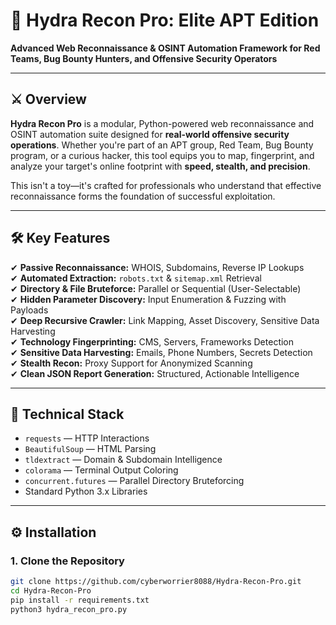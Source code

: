 # 🐍 Hydra Recon Pro: Elite APT Edition  

**Advanced Web Reconnaissance & OSINT Automation Framework for Red Teams, Bug Bounty Hunters, and Offensive Security Operators**  

---

## ⚔️ Overview  

**Hydra Recon Pro** is a modular, Python-powered web reconnaissance and OSINT automation suite designed for **real-world offensive security operations**. Whether you're part of an APT group, Red Team, Bug Bounty program, or a curious hacker, this tool equips you to map, fingerprint, and analyze your target's online footprint with **speed, stealth, and precision**.  

This isn't a toy—it's crafted for professionals who understand that effective reconnaissance forms the foundation of successful exploitation.  

---

## 🛠️ Key Features  

✔ **Passive Reconnaissance:** WHOIS, Subdomains, Reverse IP Lookups  
✔ **Automated Extraction:** `robots.txt` & `sitemap.xml` Retrieval  
✔ **Directory & File Bruteforce:** Parallel or Sequential (User-Selectable)  
✔ **Hidden Parameter Discovery:** Input Enumeration & Fuzzing with Payloads  
✔ **Deep Recursive Crawler:** Link Mapping, Asset Discovery, Sensitive Data Harvesting  
✔ **Technology Fingerprinting:** CMS, Servers, Frameworks Detection  
✔ **Sensitive Data Harvesting:** Emails, Phone Numbers, Secrets Detection  
✔ **Stealth Recon:** Proxy Support for Anonymized Scanning  
✔ **Clean JSON Report Generation:** Structured, Actionable Intelligence  

---

## 🧩 Technical Stack  

- `requests` — HTTP Interactions  
- `BeautifulSoup` — HTML Parsing  
- `tldextract` — Domain & Subdomain Intelligence  
- `colorama` — Terminal Output Coloring  
- `concurrent.futures` — Parallel Directory Bruteforcing  
- Standard Python 3.x Libraries  

---

## ⚙️ Installation  

### 1. Clone the Repository  

```bash  
git clone https://github.com/cyberworrier8088/Hydra-Recon-Pro.git  
cd Hydra-Recon-Pro
pip install -r requirements.txt
python3 hydra_recon_pro.py
